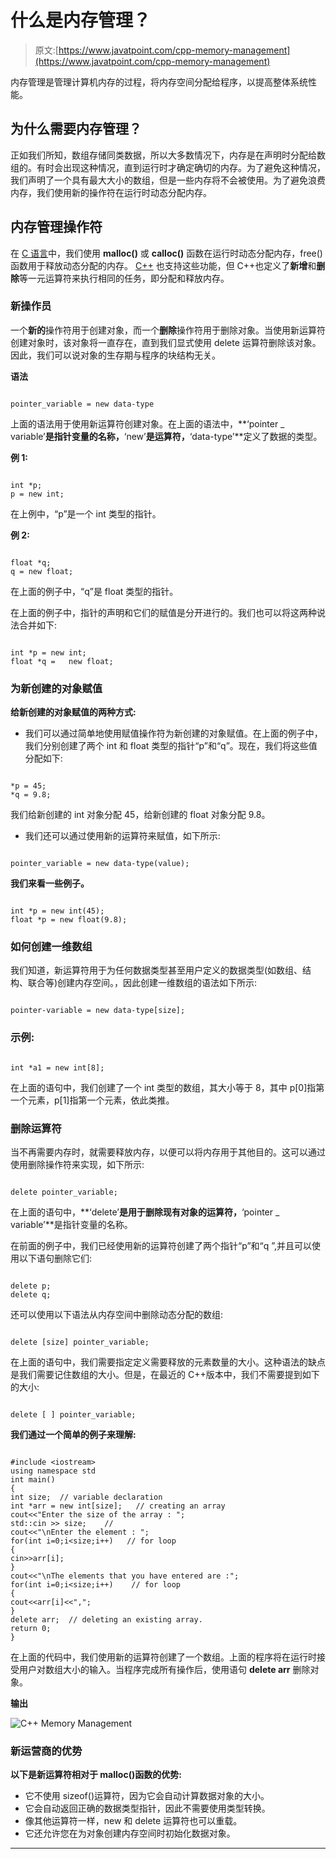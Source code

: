 # 什么是内存管理？

> 原文:[https://www.javatpoint.com/cpp-memory-management](https://www.javatpoint.com/cpp-memory-management)

内存管理是管理计算机内存的过程，将内存空间分配给程序，以提高整体系统性能。

## 为什么需要内存管理？

正如我们所知，数组存储同类数据，所以大多数情况下，内存是在声明时分配给数组的。有时会出现这种情况，直到运行时才确定确切的内存。为了避免这种情况，我们声明了一个具有最大大小的数组，但是一些内存将不会被使用。为了避免浪费内存，我们使用新的操作符在运行时动态分配内存。

## 内存管理操作符

在 [C 语言](https://www.javatpoint.com/c-programming-language-tutorial)中，我们使用 **malloc()** 或 **calloc()** 函数在运行时动态分配内存，free()函数用于释放动态分配的内存。 [C++](https://www.javatpoint.com/cpp-tutorial) 也支持这些功能，但 C++也定义了**新增**和**删除**等一元运算符来执行相同的任务，即分配和释放内存。

### 新操作员

一个**新的**操作符用于创建对象，而一个**删除**操作符用于删除对象。当使用新运算符创建对象时，该对象将一直存在，直到我们显式使用 delete 运算符删除该对象。因此，我们可以说对象的生存期与程序的块结构无关。

**语法**

```

pointer_variable = new data-type

```

上面的语法用于使用新运算符创建对象。在上面的语法中，**‘pointer _ variable’**是指针变量的名称，**‘new’**是运算符，**‘data-type’**定义了数据的类型。

**例 1:**

```

int *p;
p = new int;

```

在上例中，“p”是一个 int 类型的指针。

**例 2:**

```

float *q; 
q = new float;

```

在上面的例子中，“q”是 float 类型的指针。

在上面的例子中，指针的声明和它们的赋值是分开进行的。我们也可以将这两种说法合并如下:

```

int *p = new int;
float *q =   new float;

```

### 为新创建的对象赋值

**给新创建的对象赋值的两种方式:**

*   我们可以通过简单地使用赋值操作符为新创建的对象赋值。在上面的例子中，我们分别创建了两个 int 和 float 类型的指针“p”和“q”。现在，我们将这些值分配如下:

```

*p = 45;
*q = 9.8;

```

我们给新创建的 int 对象分配 45，给新创建的 float 对象分配 9.8。

*   我们还可以通过使用新的运算符来赋值，如下所示:

```

pointer_variable = new data-type(value);

```

**我们来看一些例子。**

```

int *p = new int(45);
float *p = new float(9.8);

```

### 如何创建一维数组

我们知道，新运算符用于为任何数据类型甚至用户定义的数据类型(如数组、结构、联合等)创建内存空间。，因此创建一维数组的语法如下所示:

```

pointer-variable = new data-type[size];

```

### 示例:

```

int *a1 = new int[8];

```

在上面的语句中，我们创建了一个 int 类型的数组，其大小等于 8，其中 p[0]指第一个元素，p[1]指第一个元素，依此类推。

### 删除运算符

当不再需要内存时，就需要释放内存，以便可以将内存用于其他目的。这可以通过使用删除操作符来实现，如下所示:

```

delete pointer_variable; 

```

在上面的语句中，**‘delete’**是用于删除现有对象的运算符，**‘pointer _ variable’**是指针变量的名称。

在前面的例子中，我们已经使用新的运算符创建了两个指针“p”和“q ”,并且可以使用以下语句删除它们:

```

delete p;
delete q;

```

还可以使用以下语法从内存空间中删除动态分配的数组:

```

delete [size] pointer_variable; 

```

在上面的语句中，我们需要指定定义需要释放的元素数量的大小。这种语法的缺点是我们需要记住数组的大小。但是，在最近的 C++版本中，我们不需要提到如下的大小:

```

delete [ ] pointer_variable; 

```

**我们通过一个简单的例子来理解:**

```

#include <iostream>
using namespace std
int main()
{
int size;  // variable declaration
int *arr = new int[size];   // creating an array 
cout<<"Enter the size of the array : ";   
std::cin >> size;    // 
cout<<"\nEnter the element : ";
for(int i=0;i<size;i++)   // for loop
{
cin>>arr[i];
}
cout<<"\nThe elements that you have entered are :";
for(int i=0;i<size;i++)    // for loop
{
cout<<arr[i]<<",";
}
delete arr;  // deleting an existing array.
return 0;
}

```

在上面的代码中，我们使用新的运算符创建了一个数组。上面的程序将在运行时接受用户对数组大小的输入。当程序完成所有操作后，使用语句 **delete arr** 删除对象。

**输出**

![C++ Memory Management](../Images/cfe41cdd0047b5a160ee2954cfc529b2.png)

### 新运营商的优势

**以下是新运算符相对于 malloc()函数的优势:**

*   它不使用 sizeof()运算符，因为它会自动计算数据对象的大小。
*   它会自动返回正确的数据类型指针，因此不需要使用类型转换。
*   像其他运算符一样，new 和 delete 运算符也可以重载。
*   它还允许您在为对象创建内存空间时初始化数据对象。

* * *